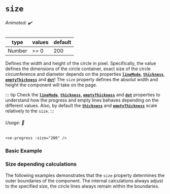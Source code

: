 # `size`

###### Animated: ✔️

| type   | values | default |
| ------ | ------ | ------- |
| Number | >= 0   | 200     |

Defines the width and height of the circle in pixel. Specifically, the value defines the dimensions of the circle container,
exact size of the circle circumference and diameter depends on the properties **[`lineMode`](lineMode.md)**, **[`thickness`](thickness.md)**,
**[`emptyThickness`](./emptythickness)** and **[`dot`](./dot)**! The `size` property defines the absolut width and height the component
will take on the page.

::: tip
Check the **[`lineMode`](lineMode.md)**, **[`thickness`](thickness.md)**, **[`emptyThickness`](emptyThickness.md)** and
**[`dot`](dot.md)** properties to understand how the progress and empty lines behaves depending on the different values. Also,
by default the **[`thickness`](thickness.md)** and **[`emptyThickness`](emptyThickness.md)** scale relatively to the `size`.
:::

###### Usage: 📜

```vue
<ve-progress :size="200" />
```

### Basic Example

<script setup>
  import SizeBasic from '../../.vitepress/theme/Guide/Size/SizeBasic.vue';
  import SizeDependencies from '../../.vitepress/theme/Guide/Size/SizeDependencies.vue';
</script>

<SizeBasic>
<template #code>

<<< @/.vitepress/theme/Guide/Size/Snippet1.vue{vue}

</template>
</SizeBasic>

### Size depending calculations

The following examples demonstrates that the `size` property determines the outer boundaries of the component.
The internal calculations always adjust to the specified size, the circle lines always remain within the boundaries.

<SizeDependencies/>


